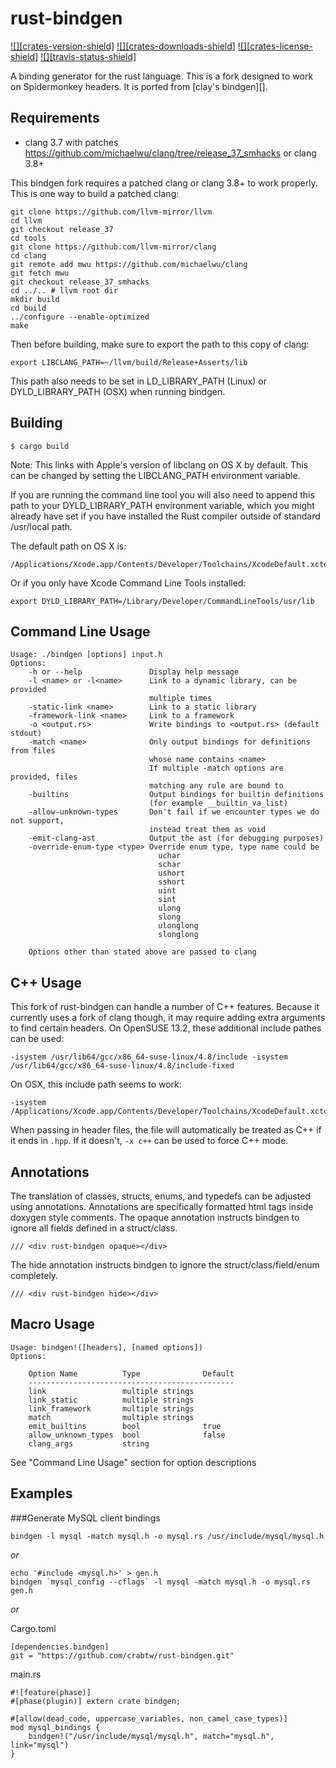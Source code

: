 rust-bindgen
============
[![][crates-version-shield]](https://crates.io/crates/bindgen)
[![][crates-downloads-shield]](https://crates.io/crates/bindgen)
[![][crates-license-shield]](https://github.com/crabtw/rust-bindgen/blob/master/LICENSE)
[![][travis-status-shield]](https://travis-ci.org/crabtw/rust-bindgen/)

A binding generator for the rust language.
This is a fork designed to work on Spidermonkey headers.
It is ported from [clay's bindgen][].

Requirements
------------

* clang 3.7 with patches https://github.com/michaelwu/clang/tree/release_37_smhacks or clang 3.8+

This bindgen fork requires a patched clang or clang 3.8+ to work properly. This is one way to build a patched clang:
```
git clone https://github.com/llvm-mirror/llvm
cd llvm
git checkout release_37
cd tools
git clone https://github.com/llvm-mirror/clang
cd clang
git remote add mwu https://github.com/michaelwu/clang
git fetch mwu
git checkout release_37_smhacks
cd ../.. # llvm root dir
mkdir build
cd build
../configure --enable-optimized
make
```

Then before building, make sure to export the path to this copy of clang:

    export LIBCLANG_PATH=~/llvm/build/Release+Asserts/lib

This path also needs to be set in LD_LIBRARY_PATH (Linux) or DYLD_LIBRARY_PATH (OSX) when running bindgen.

Building
--------

    $ cargo build

Note: This links with Apple's version of libclang on OS X by default. This can be changed by setting the LIBCLANG_PATH environment variable.

If you are running the command line tool you will also need to append this
path to your DYLD_LIBRARY_PATH environment variable, which you might already have set if you have installed the Rust compiler outside of standard /usr/local path.

The default path on OS X is:

    /Applications/Xcode.app/Contents/Developer/Toolchains/XcodeDefault.xctoolchain/usr/lib/

Or if you only have Xcode Command Line Tools installed:

    export DYLD_LIBRARY_PATH=/Library/Developer/CommandLineTools/usr/lib

Command Line Usage
------------------

```
Usage: ./bindgen [options] input.h
Options:
    -h or --help               Display help message
    -l <name> or -l<name>      Link to a dynamic library, can be provided
                               multiple times
    -static-link <name>        Link to a static library
    -framework-link <name>     Link to a framework
    -o <output.rs>             Write bindings to <output.rs> (default stdout)
    -match <name>              Only output bindings for definitions from files
                               whose name contains <name>
                               If multiple -match options are provided, files
                               matching any rule are bound to
    -builtins                  Output bindings for builtin definitions
                               (for example __builtin_va_list)
    -allow-unknown-types       Don't fail if we encounter types we do not support,
                               instead treat them as void
    -emit-clang-ast            Output the ast (for debugging purposes)
    -override-enum-type <type> Override enum type, type name could be
                                 uchar
                                 schar
                                 ushort
                                 sshort
                                 uint
                                 sint
                                 ulong
                                 slong
                                 ulonglong
                                 slonglong

    Options other than stated above are passed to clang
```

C++ Usage
---------
This fork of rust-bindgen can handle a number of C++ features. Because it currently uses a fork of clang though, it may require adding extra arguments to find certain headers. On OpenSUSE 13.2, these additional include pathes can be used:

    -isystem /usr/lib64/gcc/x86_64-suse-linux/4.8/include -isystem /usr/lib64/gcc/x86_64-suse-linux/4.8/include-fixed

On OSX, this include path seems to work:

    -isystem /Applications/Xcode.app/Contents/Developer/Toolchains/XcodeDefault.xctoolchain/usr/include/c++/v1

When passing in header files, the file will automatically be treated as C++ if it ends in ``.hpp``. If it doesn't, ``-x c++`` can be used to force C++ mode.

Annotations
-----------
The translation of classes, structs, enums, and typedefs can be adjusted using annotations. Annotations are specifically formatted html tags inside doxygen style comments. The opaque annotation instructs bindgen to ignore all fields defined in a struct/class.

    /// <div rust-bindgen opaque></div>

The hide annotation instructs bindgen to ignore the struct/class/field/enum completely.

    /// <div rust-bindgen hide></div>

Macro Usage
-----------

```
Usage: bindgen!([headers], [named options])
Options:

    Option Name          Type              Default
    ----------------------------------------------
    link                 multiple strings
    link_static          multiple strings
    link_framework       multiple strings
    match                multiple strings
    emit_builtins        bool              true
    allow_unknown_types  bool              false
    clang_args           string
```
See "Command Line Usage" section for option descriptions

Examples
--------

###Generate MySQL client bindings

    bindgen -l mysql -match mysql.h -o mysql.rs /usr/include/mysql/mysql.h

*or*

    echo '#include <mysql.h>' > gen.h
    bindgen `mysql_config --cflags` -l mysql -match mysql.h -o mysql.rs gen.h

*or*

Cargo.toml

    [dependencies.bindgen]
    git = "https://github.com/crabtw/rust-bindgen.git"

main.rs

    #![feature(phase)]
    #[phase(plugin)] extern crate bindgen;

    #[allow(dead_code, uppercase_variables, non_camel_case_types)]
    mod mysql_bindings {
        bindgen!("/usr/include/mysql/mysql.h", match="mysql.h", link="mysql")
    }
